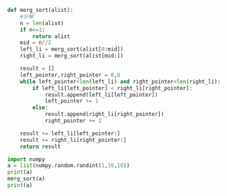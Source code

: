 
<BlogInfo title="6.归并排序法" author="白日梦想猿" pv=0 read_times=0 pre_cost_time=0分35秒 category="算法" tag_list="['算法']" create_time="2020.05.21 18:03:40" update_time="2021.06.03 20:21:13" />

```python
def merg_sort(alist):
    #分解
    n = len(alist)
    if n<=1:
        return alist
    mid = n//2
    left_li = merg_sort(alist[0:mid])
    right_li = merg_sort(alist[mid:])

    result = []
    left_pointer,right_pointer = 0,0
    while left_pointer<len(left_li) and right_pointer<len(right_li):
        if left_li[left_pointer] < right_li[right_pointer]:
            result.append(left_li[left_pointer])
            left_pointer += 1
        else:
            result.append(right_li[right_pointer])
            right_pointer += 1

    result += left_li[left_pointer:]
    result += right_li[right_pointer:]
    return result

import numpy
a = list(numpy.random.randint(1,10,10))
print(a)
merg_sort(a)
print(a)

```
